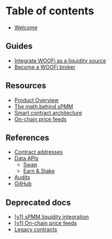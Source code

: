 # Table of contents

* [Welcome](README.md)

## Guides

* [Integrate WOOFi as a liquidity source](guides/integrate-woofi-as-liquidity-source.md)
* [Become a WOOFi broker](guides/become-a-woofi-broker.md)

## Resources

* [Product Overview](https://learn.woo.org/woofi/intro)
* [The math behind sPMM](resources/the-math-behind-spmm.md)
* [Smart contract architecture](resources/resources.md)
* [On-chain price feeds](resources/on-chain-price-feeds.md)

## References

* [Contract addresses](references/readme/README.md)
* [Data APIs](references/apis/README.md)
  * [Swap](references/apis/swap.md)
  * [Earn & Stake](references/apis/earn-and-stake.md)
* [Audits](https://learn.woo.org/woofi/audits)
* [GitHub](https://github.com/woonetwork)

## Deprecated docs

* [\[v1\] sPMM liquidity integration](deprecated-docs/v1-spmm-liquidity-integration.md)
* [\[v1\] On-chain price feeds](deprecated-docs/v1-on-chain-price-feeds.md)
* [Legacy contracts](deprecated-docs/readme.md)
